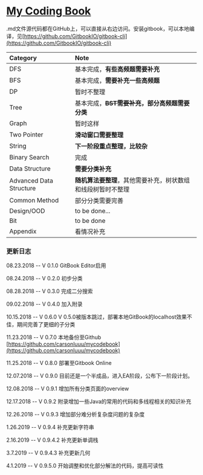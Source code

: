 # [My Coding Book](https://luj.gitbook.io/code/)

.md文件源代码都在GitHub上，可以直接从右边访问。安装gitbook，可以本地编译，见[https://github.com/GitbookIO/gitbook-cli](https://github.com/GitbookIO/gitbook-cli)

| Category | Note |
| :--- | :--- |
| DFS | 基本完成，**有些高频题需要补充** |
| BFS | 基本完成，**需要补充一些高频题** |
| DP | 暂时不整理 |
| Tree | 基本完成，~~**BST需要补充**~~**，部分高频题需要分类** |
| Graph | 暂时这样 |
| Two Pointer | **滑动窗口需要整理** |
| String | **下一阶段重点整理，比较杂** |
| Binary Search | 完成 |
| Data Structure | **需要分类补充** |
| Advanced Data Structure | **随机算法要整理**，其他需要补充，树状数组和线段树暂时不整理 |
| Common Method | 部分分类需要完善 |
| Design/OOD | to be done... |
| Bit | to be done |
| Appendix | 看情况补充 |

### **更新日志**

08.23.2018 -- V 0.1.0 GitBook Editor启用

08.24.2018 -- V 0.2.0 初步分类

08.28.2018 -- V 0.3.0 完成二分搜索

09.02.2018 -- V 0.4.0 加入附录

10.15.2018 -- V 0.6.0  V 0.5.0被版本跳过，部署本地GitBook的localhost效果不佳，期间完善了更细的子分类

11.23.2018 -- V 0.7.0 本地备份至Github [https://github.com/carsonluuu/mycodebook](https://github.com/carsonluuu/mycodebook)

11.25.2018 -- V 0.8.0 部署至Gitbook Online

12.07.2018 -- V 0.9.0 目前还是一个半成品，进入EA阶段，公布下一阶段计划。

12.08.2018 -- V 0.9.1 增加所有分类页面的overview

12.17.2018 -- V 0.9.2 附录增加一些Java的常用的代码和多线程相关的知识补充

12.26.2018 -- V 0.9.3 增加部分难分析复杂度问题的复杂度

1.26.2019 -- V 0.9.4 补充更新字符串

2.16.2019 -- V 0.9.4.2 补充更新单调栈

3.7.2019 -- V 0.9.4.3 补充更新几何

4.1.2019 -- V 0.9.5.0 开始调整和优化部分解法的代码，提高可读性

